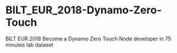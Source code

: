 # BILT_EUR_2018-Dynamo-Zero-Touch
BILT EUR 2018 Become a Dynamo Zero Touch Node developer in 75 minutes lab dataset
